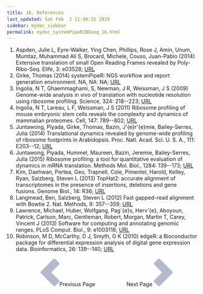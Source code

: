 ```yaml
---
title: 16. References
last_updated: Sat Feb  2 11:49:31 2019
sidebar: mydoc_sidebar
permalink: mydoc_systemPipeRIBOseq_16.html
---
```

 
1. Aspden, Julie L, Eyre-Walker, Ying Chen, Phillips, Rose J, Amin, Unum, Mumtaz, Muhammad Ali S, Brocard, Michele, Couso, Juan-Pablo (2014) Extensive translation of small Open Reading Frames revealed by Poly-Ribo-Seq. Elife, 3: e03528; [URL](http://dx.doi.org/10.7554/eLife.03528)
2. Girke, Thomas (2014) systemPipeR: NGS workflow and report generation environment. NA, NA: NA; [URL](https://github.com/tgirke/systemPipeR)
3. Ingolia, N T, Ghaemmaghami, S, Newman, J R, Weissman, J S (2009) Genome-wide analysis in vivo of translation with nucleotide resolution using ribosome profiling. Science, 324: 218--223; [URL](http://dx.doi.org/10.1016/j.ymeth.2009.03.016)
4. Ingolia, N T, Lareau, L F, Weissman, J S (2011) Ribosome profiling of mouse embryonic stem cells reveals the complexity and dynamics of mammalian proteomes. Cell, 147: 789--802; [URL](http://www.ncbi.nlm.nih.gov/pubmed/22056041)
5. Juntawong, Piyada, Girke, Thomas, Bazin, J\'{e}r\'{e}mie, Bailey-Serres, Julia (2014) Translational dynamics revealed by genome-wide profiling of ribosome footprints in Arabidopsis. Proc. Natl. Acad. Sci. U. S. A., 111: E203--12; [URL](http://dx.doi.org/10.1073/pnas.1317811111)
6. Juntawong, Piyada, Hummel, Maureen, Bazin, Jeremie, Bailey-Serres, Julia (2015) Ribosome profiling: a tool for quantitative evaluation of dynamics in mRNA translation. Methods Mol. Biol., 1284: 139--173; [URL](http://dx.doi.org/10.1007/978-1-4939-2444-8_7)
7. Kim, Daehwan, Pertea, Geo, Trapnell, Cole, Pimentel, Harold, Kelley, Ryan, Salzberg, Steven L (2013) TopHat2: accurate alignment of transcriptomes in the presence of insertions, deletions and gene fusions. Genome Biol., 14: R36; [URL](http://dx.doi.org/10.1186/gb-2013-14-4-r36)
8. Langmead, Ben, Salzberg, Steven L (2012) Fast gapped-read alignment with Bowtie 2. Nat. Methods, 9: 357--359; [URL](http://dx.doi.org/10.1038/nmeth.1923)
9. Lawrence, Michael, Huber, Wolfgang, Pag\`{e}s, Herv\'{e}, Aboyoun, Patrick, Carlson, Marc, Gentleman, Robert, Morgan, Martin T, Carey, Vincent J (2013) Software for computing and annotating genomic ranges. PLoS Comput. Biol., 9: e1003118; [URL](http://dx.doi.org/10.1371/journal.pcbi.1003118)
10. Robinson, M D, McCarthy, D J, Smyth, G K (2010) edgeR: a Bioconductor package for differential expression analysis of digital gene expression data. Bioinformatics, 26: 139--140; [URL](http://dx.doi.org/10.1093/bioinformatics/btp616)
<br><br><center><a href="mydoc_systemPipeRIBOseq_15.html"><img src="images/left_arrow.png" alt="Previous page."></a>Previous Page &nbsp; &nbsp; &nbsp; &nbsp; &nbsp; &nbsp; &nbsp; &nbsp; &nbsp; &nbsp; Next Page
<a href="mydoc_systemPipeRIBOseq_01.html"><img src="images/right_arrow.png" alt="Next page."></a></center>
